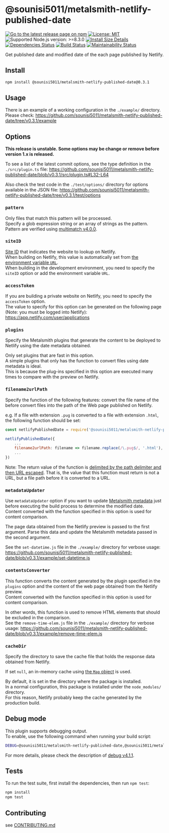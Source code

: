 # @sounisi5011/metalsmith-netlify-published-date

[![Go to the latest release page on npm](https://img.shields.io/npm/v/@sounisi5011/metalsmith-netlify-published-date.svg)][npm]
[![License: MIT](https://img.shields.io/static/v1?label=license&message=MIT&color=green)][github-license]
![Supported Node.js version: >=8.3.0](https://img.shields.io/static/v1?label=node&message=%3E%3D8.3.0&color=brightgreen)
[![Install Size Details](https://packagephobia.now.sh/badge?p=@sounisi5011/metalsmith-netlify-published-date@0.3.1)](https://packagephobia.now.sh/result?p=@sounisi5011/metalsmith-netlify-published-date@0.3.1)
[![Dependencies Status](https://david-dm.org/sounisi5011/metalsmith-netlify-published-date/status.svg)](https://david-dm.org/sounisi5011/metalsmith-netlify-published-date)
[![Build Status](https://dev.azure.com/sounisi5011/npm%20projects/_apis/build/status/sounisi5011.metalsmith-netlify-published-date?branchName=master)](https://dev.azure.com/sounisi5011/npm%20projects/_build/latest?definitionId=7&branchName=master)
[![Maintainability Status](https://api.codeclimate.com/v1/badges/913d0fe6324ac84907d6/maintainability)](https://codeclimate.com/github/sounisi5011/metalsmith-netlify-published-date/maintainability)

[npm]: https://www.npmjs.com/package/@sounisi5011/metalsmith-netlify-published-date
[github-license]: https://github.com/sounisi5011/metalsmith-netlify-published-date/blob/v0.3.1/LICENSE

Get published date and modified date of the each page published by Netlify.

## Install

```sh
npm install @sounisi5011/metalsmith-netlify-published-date@0.3.1
```

## Usage

There is an example of a working configuration in the `./example/` directory.  
Please check: https://github.com/sounisi5011/metalsmith-netlify-published-date/tree/v0.3.1/example

## Options

**This release is unstable. Some options may be change or remove before version 1.x is released.**

To see a list of the latest commit options, see the type definition in the `./src/plugin.ts` file: https://github.com/sounisi5011/metalsmith-netlify-published-date/blob/v0.3.1/src/plugin.ts#L32-L64

Also check the test code in the `./test/options/` directory for options available in the JSON file: https://github.com/sounisi5011/metalsmith-netlify-published-date/tree/v0.3.1/test/options

### `pattern`

Only files that match this pattern will be processed.  
Specify a glob expression string or an array of strings as the pattern.  
Pattern are verified using [multimatch v4.0.0][npm-multimatch-used].

[npm-multimatch-used]: https://www.npmjs.com/package/multimatch/v/4.0.0

### `siteID`

[Site ID](https://docs.netlify.com/api/get-started/#get-site) that indicates the website to lookup on Netlify.  
When building on Netlify, this value is automatically set from [the environment variable `URL`](https://docs.netlify.com/configure-builds/environment-variables/#deploy-urls-and-metadata).  
When building in the development environment, you need to specify the `siteID` option or add the environment variable `URL`.

### `accessToken`

If you are building a private website on Netlify, you need to specify the `accessToken` option.  
The value to specify for this option can be generated on the following page (Note: you must be logged into Netlify): https://app.netlify.com/user/applications

### `plugins`

Specify the Metalsmith plugins that generate the content to be deployed to Netlify using the date metadata obtained.

Only set plugins that are fast in this option.  
A simple plugins that only has the function to convert files using date metadata is ideal.  
This is because the plug-ins specified in this option are executed many times to compare with the preview on Netlify.

### `filename2urlPath`

Specify the function of the following features: convert the file name of the before convert files into the path of the Web page published on Netlify.

e.g. If a file with extension `.pug` is converted to a file with extension `.html`, the following function should be set:

```js
const netlifyPublishedDate = require('@sounisi5011/metalsmith-netlify-published-date');

netlifyPublishedDate({
    ...
    filename2urlPath: filename => filename.replace(/\.pug$/, '.html'),
    ...
})
```

Note: The return value of the function is [delimited by the path delimiter and then URL escaped](https://github.com/sounisi5011/metalsmith-netlify-published-date/blob/v0.3.1/src/plugin.ts#L144-L150). That is, the value that this function must return is not a URL, but a file path before it is converted to a URL.

### `metadataUpdater`

Use `metadataUpdater` option if you want to update [Metalsmith metadata](https://metalsmith.io/#how-does-it-work-in-more-detail-) just before executing the build process to determine the modified date.  
Content converted with the function specified in this option is used for content comparison.

The page data obtained from the Netlify preview is passed to the first argument. Parse this data and update the Metalsmith metadata passed in the second argument.

See the `set-datetime.js` file in the `./example/` directory for verbose usage: https://github.com/sounisi5011/metalsmith-netlify-published-date/blob/v0.3.1/example/set-datetime.js

### `contentsConverter`

This function converts the content generated by the plugin specified in the `plugins` option and the content of the web page obtained from the Netlify preview.  
Content converted with the function specified in this option is used for content comparison.

In other words, this function is used to remove HTML elements that should be excluded in the comparison.  
See the `remove-time-elem.js` file in the `./example/` directory for verbose usage: https://github.com/sounisi5011/metalsmith-netlify-published-date/blob/v0.3.1/example/remove-time-elem.js

### `cacheDir`

Specify the directory to save the cache file that holds the response data obtained from Netlify.

If set `null`, an in-memory cache using [the `Map` object](https://developer.mozilla.org/docs/Web/JavaScript/Reference/Global_Objects/Map) is used.

By default, it is set in the directory where the package is installed.  
In a normal configuration, this package is installed under the `node_modules/` directory.  
For this reason, Netlify probably keep the cache generated by the production build.

## Debug mode

This plugin supports debugging output.  
To enable, use the following command when running your build script:

```sh
DEBUG=@sounisi5011/metalsmith-netlify-published-date,@sounisi5011/metalsmith-netlify-published-date:* node my-website-build.js
```

For more details, please check the description of [debug v4.1.1][npm-debug-used].

[npm-debug-used]: https://www.npmjs.com/package/debug/v/4.1.1

## Tests

To run the test suite, first install the dependencies, then run `npm test`:

```sh
npm install
npm test
```

## Contributing

see [CONTRIBUTING.md](https://github.com/sounisi5011/metalsmith-netlify-published-date/blob/master/CONTRIBUTING.md)
